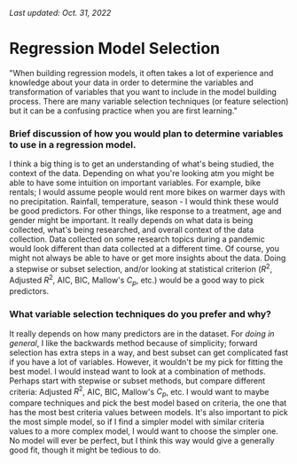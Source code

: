 _Last updated: Oct. 31, 2022_
# Regression Model Selection
"When building regression models, it often takes a lot of experience and knowledge about your data in order to determine the variables and transformation of variables that you want to include in the model building process.  There are many variable selection techniques (or feature selection) but it can be a confusing practice when you are first learning."

### Brief discussion of how you would plan to determine variables to use in a regression model.  
I think a big thing is to get an understanding of what's being studied, the context of the data. Depending on what you're looking atm you might be able to have some intuition on important variables. For example, bike rentals; I would assume people would rent more bikes on warmer days with no precipitation. Rainfall, temperature, season - I would think these would be good predictors. For other things, like response to a treatment, age and gender might be important. It really depends on what data is being collected, what's being researched, and overall context of the data collection. Data collected on some research topics during a pandemic would look different than data collected at a different time.
Of course, you might not always be able to have or get more insights about the data. Doing a stepwise or subset selection, and/or looking at statistical criterion ($R^2$, Adjusted $R^2$, AIC, BIC, Mallow's $C_p$, etc.) would be a good way to pick predictors. 

### What variable selection techniques do you prefer and why?
It really depends on how many predictors are in the dataset. For _doing in general_, I like the backwards method because of simplicity; forward selection has extra steps in a way, and best subset can get complicated fast if you have a lot of variables. However, it wouldn't be my pick for fitting the best model. I would instead want to look at a combination of methods. Perhaps start with stepwise or subset methods, but compare different criteria: Adjusted $R^2$, AIC, BIC, Mallow's $C_p$, etc. I would want to maybe compare techniques and pick the best model based on criteria, the one that has the most best criteria values between models. It's also important to pick the most simple model, so if I find a simpler model with similar criteria values to a more complex model, I would want to choose the simpler one. No model will ever be perfect, but I think this way would give a generally good fit, though it might be tedious to do.
